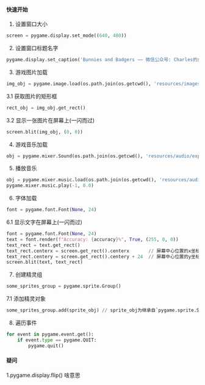 #### 快速开始
1. 设置窗口大小
```py
screen = pygame.display.set_mode((640, 480))
```

2. 设置窗口标题名字
```py
pygame.display.set_caption('Bunnies and Badgers —— 微信公众号: Charles的皮卡丘')
```

3. 游戏图片加载
```py
img_obj = pygame.image.load(os.path.join(os.getcwd(), 'resources/images/dude.png'))
```
3.1 获取图片的矩形框
```py
rect_obj = img_obj.get_rect()
```
3.2 显示一张图片在屏幕上(一闪而过)
```py
screen.blit(img_obj, (0, 0))
```

4. 游戏音乐加载
```py
obj = pygame.mixer.Sound(os.path.join(os.getcwd(), 'resources/audio/explode.wav'))
```

5. 播放音乐
```py
obj = pygame.mixer.music.load(os.path.join(os.getcwd(), 'resources/audio/moonlight.wav'))
pygame.mixer.music.play(-1, 0.0)
```

6. 字体加载
```py
font = pygame.font.Font(None, 24)
```
6.1 显示文字在屏幕上(一闪而过)
```py
font = pygame.font.Font(None, 24)
text = font.render(f"Accuracy: {accuracy}%", True, (255, 0, 0))
text_rect = text.get_rect()
text_rect.centerx = screen.get_rect().centerx	    // 屏幕中心位置的x坐标
text_rect.centery = screen.get_rect().centery + 24  // 屏幕中心位置的y坐标
screen.blit(text, text_rect)
```

7. 创建精灵组
```py
some_sprites_group = pygame.sprite.Group()
```
7.1 添加精灵对象
```py
some_sprites_group.add(sprite_obj) // sprite_obj为继承自`pygame.sprite.Sprite`的类对象
```

8. 遍历事件
```py
for event in pygame.event.get():
	if event.type == pygame.QUIT:
		pygame.quit()
```
#### 疑问
1.pygame.display.flip() 啥意思


